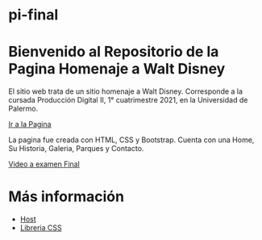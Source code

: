 # pi-final

<h1> Bienvenido al Repositorio de la Pagina Homenaje a Walt Disney</h1>

<p>El sitio web trata de un sitio homenaje a Walt Disney. Corresponde a la cursada Producción Digital II, 1° cuatrimestre 2021, en la Universidad de Palermo.</p>

<a href="https://waltdisneyfinal.netlify.app/index.html"> Ir a la Pagina</a>

<p>La pagina fue creada con HTML, CSS y Bootstrap. Cuenta con una Home, Su Historia, Galeria, Parques y Contacto.</p>

<a href="https://www.youtube.com/watch?v=tbT8M7nQ98A&ab_channel=Jos%C3%A9Mico">Video a examen Final </a>

<h1>Más información</h1>
    <ul>
        <li><a href="https://www.netlify.com/" target="_blank">Host</a></li>
        <li><a href="https://getbootstrap.com/">Libreria CSS</a></li>
    </ul> 